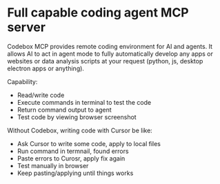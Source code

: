 # Full capable coding agent MCP server

Codebox MCP provides remote coding environment for AI and agents. It allows AI to act in agent mode to fully automatically develop any apps or websites or data analysis scripts at your request (python, js, desktop electron apps or anything).

Capability:

- Read/write code
- Execute commands in terminal to test the code
- Return command output to agent
- Test code by viewing browser screenshot

Without Codebox, writing code with Cursor be like:

- Ask Cursor to write some code, apply to local files
- Run command in termnail, found errors
- Paste errors to Curosr, apply fix again
- Test manually in browser
- Keep pasting/applying until things works
